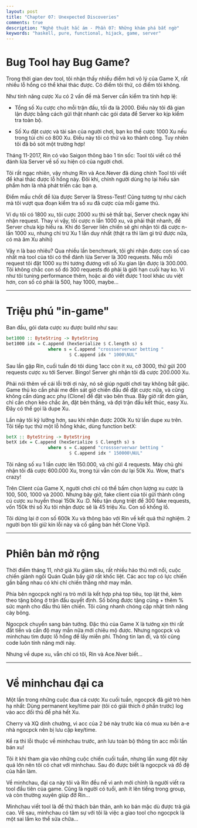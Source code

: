 ```yaml
---
layout: post
title: "Chapter 07: Unexpected Discoveries"
comments: true
description: "Nghệ thuật hắc ám - Phần 07: Những khám phá bất ngờ"
keywords: "haskell, pure, functional, hijack, game, server"
---
```


# Bug Tool hay Bug Game?

Trong thời gian dev tool, tôi nhận thấy nhiều điểm hơi vô lý của Game X, rất nhiều lỗ hổng có thể khai thác được. Có điểm tôi thử, có điểm tôi không.

Như tính năng cược Xu có 2 vấn đề mà Server cần kiểm tra tính hợp lệ:

* Tổng số Xu cược cho mỗi trận đấu, tối đa là 2000. Điều này tôi đã gian lận được bằng cách gửi thật nhanh các gói data để Server ko kịp kiểm tra toàn bộ.

* Số Xu đặt cược và tài sản của người chơi, bạn ko thể cược 1000 Xu nếu trong túi chỉ có 800 Xu. Điều này tôi có thử và ko thành công. Tuy nhiên tôi đã bỏ sót một trường hợp!

Tháng 11-2017, Rin có vào Saigon thông báo 1 tin sốc: Tool tôi viết có thể đánh lừa Server về số xu hiện có của người chơi.

Tôi rất ngạc nhiên, vậy nhưng Rin và Ace.Never đã dùng chính Tool tôi viết để khai thác được lỗ hổng này. Đôi khi, chính người dùng họ lại hiểu sản phẩm hơn là nhà phát triển các bạn ạ.

Điểm mấu chốt để lừa được Server là Stress-Test! Cũng tương tự như cách mà tôi vượt qua đoạn kiểm tra số xu đã cược của mỗi game thủ.

Ví dụ tôi có 1800 xu, tôi cược 2000 xu thì sẽ thất bại, Server check ngay khi nhận request. Thay vì vậy, tôi cược n lần 1000 xu, và phải thật nhanh, để Server chưa kịp hiểu ra. Khi đó Server liên chiến sẽ ghi nhận tôi đã cược n-lần 1000 xu, nhưng chỉ trừ Xu 1 lần duy nhất (thật ra thì làm gì trừ được nữa, có mà âm Xu ahihi)

Vậy n là bao nhiêu? Qua nhiều lần benchmark, tôi ghi nhận được con số cao nhất mà tool của tôi có thể đánh lừa Server là 300 requests. Nếu mỗi request tôi đặt 1000 xu thì tương đương với số Xu gian lận được là 300.000. Tôi không chắc con số đó 300 requests đó phải là giới hạn cuối hay ko. Ví như tôi tuning performance thêm, hoặc ai đó viết được 1 tool khác ưu việt hơn, con số có phải là 500, hay 1000, maybe...

---

# Triệu phú "in-game"

Ban đầu, gói data cược xu được build như sau:

```haskell
bet1000 :: ByteString -> ByteString
bet1000 idx = C.append (hexSerialize $ C.length s) s
                where s = C.append "crossserverwar betting "
                        $ C.append idx " 1000\NUL"
```
Sau lần gặp Rin, cuối tuần đó tôi dùng 1acc còn ít xu, cỡ 3000, thử gửi 200 requests cược xu tới Server. Bingo! Server ghi nhận tôi đã cược 200.000 Xu.

Phải nói thêm về cái lỗi trời ơi này, nó sẽ giúp người chơi tay không bắt giặc. Game thủ ko cần phải me đến sát giờ chiến đấu để đặt cược nữa, và cũng không cần dùng acc phụ (Clone) để đặt vào bên thua. Bây giờ rất đơn giản, chỉ cần chọn kèo chắc ăn, đặt bên thắng, và đợi trận đấu kết thúc, easy Xu. Đây có thể gọi là dupe Xu.

Lần này tôi kỹ lưỡng hơn, sau khi nhận được 200k Xu từ lần dupe xu trên. Tôi tiếp tục thử một lỗ hổng khác, dùng function betX:

```haskell
betX :: ByteString -> ByteString
betX idx = C.append (hexSerialize $ C.length s) s
                where s = C.append "crossserverwar betting "
                        $ C.append idx " 150000\NUL"
```

Tôi nâng số xu 1 lần cược lên 150.000, và chỉ gửi 4 requests. Máy chủ ghi nhận tôi đã cược 600.000 Xu, trong túi vẫn còn dư lại 50k Xu. Wow, that's crazy!

Trên Client của Game X, người chơi chỉ có thể bấm chọn lượng xu cược là 100, 500, 1000 và 2000. Nhưng bây giờ, fake client của tôi gửi thành công cú cược xu huyền thoại 150k Xu :D. Nếu tận dụng triệt để 300 fake requests, vốn 150k thì số Xu tôi nhận được sẽ là 45 triệu Xu. Con số khổng lồ.

Tôi dừng lại ở con số 600k Xu và thông báo với Rin về kết quả thử nghiệm. 2 người bọn tôi giữ kín lỗi này và cố gắng bán hết Clone Vip3.

---

# Phiên bản mở rộng

Thời điểm tháng 11, nhờ giá Xu giảm sâu, rất nhiều hảo thủ mới nổi, cuộc chiến giành ngôi Quán Quân bấy giờ rất khốc liệt. Các acc top có lực chiến gần bằng nhau có khi chỉ chiến thằng nhờ may mắn.

Phía bên ngocpck nghĩ ra trò mới là kết hợp phá top tiêu, top lật thẻ, kèm theo tặng bông ở trận đấu quyết định. Số bông được tặng cũng + thêm % sức mạnh cho đấu thủ liên chiến. Tôi cũng nhanh chóng cập nhật tính năng cày bông.

Ngocpck chuyển sang bán tướng. Đặc thù của Game X là tướng xịn thì rất đắt tiền và cần độ may mắn nữa mới chiêu mộ được. Nhưng ngocpck và minhchau tìm được lỗ hổng để lấy miễn phí. Thông tin lan đi, và tôi cũng code luôn tính năng mới này.

Nhưng về dupe xu, vẫn chỉ có tôi, Rin và Ace.Nver biết...

---

# Về minhchau đại ca

Một lần trong những cuộc đua cá cược Xu cuối tuần, ngocpck đã giở trò hèn hạ nhất: Dùng permanent key/time pair (tôi có giải thích ở phần trước) log vào acc đối thủ để phá hết Xu.

Cherry và XQ dính chưởng, vì acc của 2 bé này trước kia có mua xu bên a-e nhà ngocpck nên bị lưu cặp key/time.

Kể ra thì lỗi thuộc về minhchau trước, anh lưu toàn bộ thông tin acc mỗi lần bán xu!

Tôi ít khi tham gia vào những cuộc chiến cuối tuần, nhưng lần xung đột này quá lớn nên tôi có chat với minhchau. Sau đó được biết là ngocpck và đồ đệ của hắn làm.

Về minhchau, đại ca này tôi và Rin đều nể vì anh mới chính là người viết ra tool đầu tiên của game. Cũng là người có tuổi, anh ít lên tiếng trong group, và còn thường xuyên giúp đỡ Rin...

Minhchau viết tool là để thử thách bản thân, anh ko bán mặc dù được trả giá cao. Về sau, minhchau có tâm sự với tôi là việc a giao tool cho ngocpck là một sai lầm ko thể sửa chữa...
